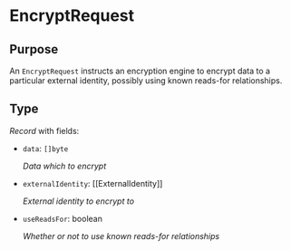# EncryptRequest

## Purpose

<!-- --8<-- [start:purpose] -->
An `EncryptRequest` instructs an encryption engine to encrypt data to a particular external identity, possibly using known reads-for relationships.
<!-- --8<-- [end:purpose] -->

## Type

<!-- --8<-- [start:type] -->
<div class="type" markdown>

*Record* with fields:

- `data`: `[]byte`

  *Data which to encrypt*

- `externalIdentity`: [[ExternalIdentity]]

  *External identity to encrypt to*

- `useReadsFor`: boolean

  *Whether or not to use known reads-for relationships*
</div>
<!-- --8<-- [end:type] -->
